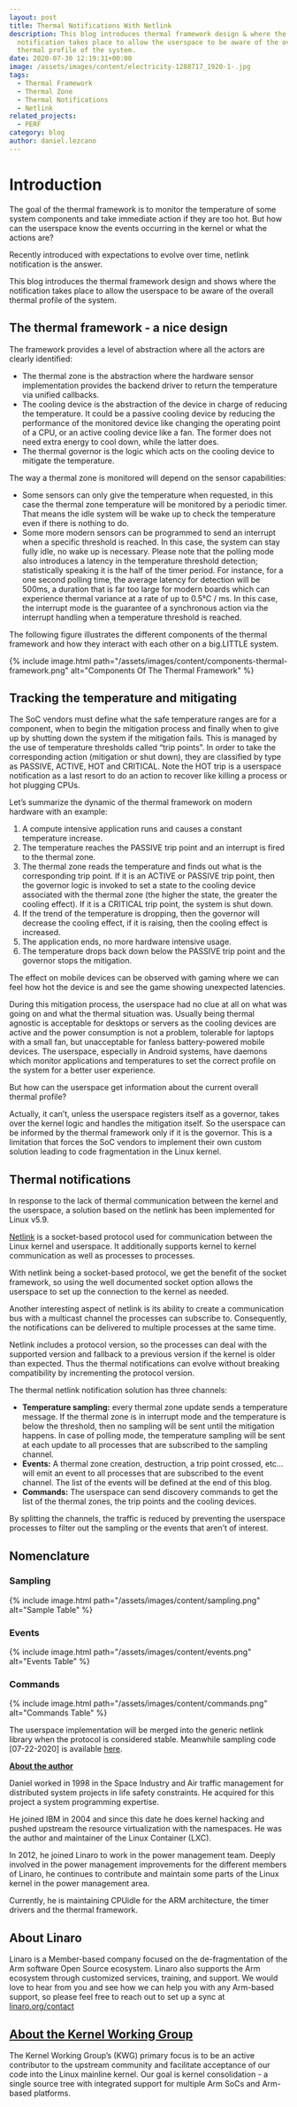```yaml
---
layout: post
title: Thermal Notifications With Netlink
description: This blog introduces thermal framework design & where the
  notification takes place to allow the userspace to be aware of the overall
  thermal profile of the system.
date: 2020-07-30 12:19:31+00:00
image: /assets/images/content/electricity-1288717_1920-1-.jpg
tags:
  - Thermal Framework
  - Thermal Zone
  - Thermal Notifications
  - Netlink
related_projects:
  - PERF
category: blog
author: daniel.lezcano
---
```


# Introduction

The goal of the thermal framework is to monitor the temperature of some system components and take immediate action if they are too hot. But how can the userspace know the events occurring in the kernel or what the actions are?

Recently introduced with expectations to evolve over time, netlink notification is the answer.

This blog introduces the thermal framework design and shows where the notification takes place to allow the userspace to be aware of the overall thermal profile of the system.

## The thermal framework - a nice design

The framework provides a level of abstraction where all the actors are clearly identified:

- The thermal zone is the abstraction where the hardware sensor implementation provides the backend driver to return the temperature via unified callbacks.
- The cooling device is the abstraction of the device in charge of reducing the temperature. It could be a passive cooling device by reducing the performance of the monitored device like changing the operating point of a CPU, or an active cooling device like a fan. The former does not need extra energy to cool down, while the latter does.
- The thermal governor is the logic which acts on the cooling device to mitigate the temperature.

The way a thermal zone is monitored will depend on the sensor capabilities:

- Some sensors can only give the temperature when requested, in this case the thermal zone temperature will be monitored by a periodic timer. That means the idle system will be wake up to check the temperature even if there is nothing to do.
- Some more modern sensors can be programmed to send an interrupt when a specific threshold is reached. In this case, the system can stay fully idle, no wake up is necessary. Please note that the polling mode also introduces a latency in the temperature threshold detection; statistically speaking it is the half of the timer period. For instance, for a one second polling time, the average latency for detection will be 500ms, a duration that is far too large for modern boards which can experience thermal variance at a rate of up to 0.5°C / ms. In this case, the interrupt mode is the guarantee of a synchronous action via the interrupt handling when a temperature threshold is reached.

The following figure illustrates the different components of the thermal framework and how they interact with each other on a big.LITTLE system.

{% include image.html path="/assets/images/content/components-thermal-framework.png" alt="Components Of The Thermal Framework" %}

## Tracking the temperature and mitigating

The SoC vendors must define what the safe temperature ranges are for a component, when to begin the mitigation process and finally when to give up by shutting down the system if the mitigation fails. This is managed by the use of temperature thresholds called “trip points”. In order to take the corresponding action (mitigation or shut down), they are classified by type as PASSIVE, ACTIVE, HOT and CRITICAL. Note the HOT trip is a userspace notification as a last resort to do an action to recover like killing a process or hot plugging CPUs.

Let’s summarize the dynamic of the thermal framework on modern hardware with an example:

1. A compute intensive application runs and causes a constant temperature increase.
2. The temperature reaches the PASSIVE trip point and an interrupt is fired to the thermal zone.
3. The thermal zone reads the temperature and finds out what is the corresponding trip point. If it is an ACTIVE or PASSIVE trip point, then the governor logic is invoked to set a state to the cooling device associated with the thermal zone (the higher the state, the greater the cooling effect). If it is a CRITICAL trip point, the system is shut down.
4. If the trend of the temperature is dropping, then the governor will decrease the cooling effect, if it is raising, then the cooling effect is increased.
5. The application ends, no more hardware intensive usage.
6. The temperature drops back down below the PASSIVE trip point and the governor stops the mitigation.

The effect on mobile devices can be observed with gaming where we can feel how hot the device is and see the game showing unexpected latencies.

During this mitigation process, the userspace had no clue at all on what was going on and what the thermal situation was. Usually being thermal agnostic is acceptable for desktops or servers as the cooling devices are active and the power consumption is not a problem, tolerable for laptops with a small fan, but unacceptable for fanless battery-powered mobile devices. The userspace, especially in Android systems, have daemons which monitor applications and temperatures to set the correct profile on the system for a better user experience.

But how can the userspace get information about the current overall thermal profile?

Actually, it can’t, unless the userspace registers itself as a governor, takes over the kernel logic and handles the mitigation itself. So the userspace can be informed by the thermal framework only if it is the governor. This is a limitation that forces the SoC vendors to implement their own custom solution leading to code fragmentation in the Linux kernel.

## Thermal notifications

In response to the lack of thermal communication between the kernel and the userspace, a solution based on the netlink has been implemented for Linux v5.9.

[Netlink](https://en.wikipedia.org/wiki/Netlink) is a socket-based protocol used for communication between the Linux kernel and userspace. It additionally supports kernel to kernel communication as well as processes to processes.

With netlink being a socket-based protocol, we get the benefit of the socket framework, so using the well documented socket option allows the userspace to set up the connection to the kernel as needed.

Another interesting aspect of netlink is its ability to create a communication bus with a multicast channel the processes can subscribe to. Consequently, the notifications can be delivered to multiple processes at the same time.

Netlink includes a protocol version, so the processes can deal with the supported version and fallback to a previous version if the kernel is older than expected. Thus the thermal notifications can evolve without breaking compatibility by incrementing the protocol version.

The thermal netlink notification solution has three channels:

- **Temperature sampling:** every thermal zone update sends a temperature message. If the thermal zone is in interrupt mode and the temperature is below the threshold, then no sampling will be sent until the mitigation happens. In case of polling mode, the temperature sampling will be sent at each update to all processes that are subscribed to the sampling channel.
- **Events:** A thermal zone creation, destruction, a trip point crossed, etc… will emit an event to all processes that are subscribed to the event channel. The list of the events will be defined at the end of this blog.
- **Commands:** The userspace can send discovery commands to get the list of the thermal zones, the trip points and the cooling devices.

By splitting the channels, the traffic is reduced by preventing the userspace processes to filter out the sampling or the events that aren’t of interest.

## Nomenclature

### Sampling

{% include image.html path="/assets/images/content/sampling.png" alt="Sample Table" %}

### Events

{% include image.html path="/assets/images/content/events.png" alt="Events Table" %}

### Commands

{% include image.html path="/assets/images/content/commands.png" alt="Commands Table" %}

The userspace implementation will be merged into the generic netlink library when the protocol is considered stable. Meanwhile sampling code \[07-22-2020] is available [here](https://git.linaro.org/people/daniel.lezcano/thermal-genl.git/).

**[About the author](https://www.linkedin.com/in/daniel-lezcano-8481435a/)**

Daniel worked in 1998 in the Space Industry and Air traffic management for distributed system projects in life safety constraints. He acquired for this project a system programming expertise.

He joined IBM in 2004 and since this date he does kernel hacking and pushed upstream the resource virtualization with the namespaces. He was the author and maintainer of the Linux Container (LXC).

In 2012, he joined Linaro to work in the power management team. Deeply involved in the power management improvements for the different members of Linaro, he continues to contribute and maintain some parts of the Linux kernel in the power management area.

Currently, he is maintaining CPUidle for the ARM architecture, the timer drivers and the thermal framework.

## About Linaro

Linaro is a Member-based company focused on the de-fragmentation of the Arm software Open Source ecosystem. Linaro also supports the Arm ecosystem through customized services, training, and support. We would love to hear from you and see how we can help you with any Arm-based support, so please feel free to reach out to set up a sync at [linaro.org/contact](https://www.linaro.org/contact/)

## [About the Kernel Working Group](/core-technologies/toolchain/)

The Kernel Working Group’s (KWG) primary focus is to be an active contributor to the upstream community and facilitate acceptance of our code into the Linux mainline kernel. Our goal is kernel consolidation - a single source tree with integrated support for multiple Arm SoCs and Arm-based platforms.
